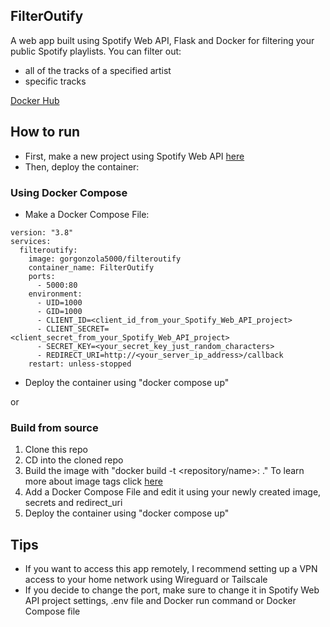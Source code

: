 ## FilterOutify
A web app built using Spotify Web API, Flask and Docker for filtering your public Spotify playlists.
You can filter out:
- all of the tracks of a specified artist
- specific tracks

[Docker Hub](https://hub.docker.com/repository/docker/gorgonzola5000/filteroutify/)

## How to run

- First, make a new project using Spotify Web API [here](https://developer.spotify.com/dashboard)
- Then, deploy the container:

### Using Docker Compose

- Make a Docker Compose File:
```
version: "3.8"
services:
  filteroutify:
    image: gorgonzola5000/filteroutify
    container_name: FilterOutify
    ports:
      - 5000:80
    environment:
      - UID=1000
      - GID=1000
      - CLIENT_ID=<client_id_from_your_Spotify_Web_API_project>
      - CLIENT_SECRET=<client_secret_from_your_Spotify_Web_API_project>
      - SECRET_KEY=<your_secret_key_just_random_characters>
      - REDIRECT_URI=http://<your_server_ip_address>/callback
    restart: unless-stopped
```
- Deploy the container using "docker compose up"

or

### Build from source
1. Clone this repo
2. CD into the cloned repo
3. Build the image with "docker build -t <repository/name>:<tag> ." To learn more about image tags click [here](https://docs.docker.com/engine/reference/commandline/image_build/#tag)
4. Add a Docker Compose File and edit it using your newly created image, secrets and redirect_uri
5. Deploy the container using "docker compose up"

## Tips
- If you want to access this app remotely, I recommend setting up a VPN access to your home network using Wireguard or Tailscale
- If you decide to change the port, make sure to change it in Spotify Web API project settings, .env file and Docker run command or Docker Compose file
